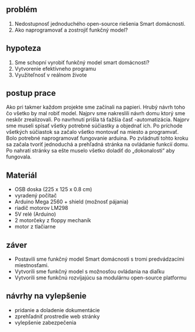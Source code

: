 ## problém
1. Nedostupnosť jednoduchého open-source riešenia Smart domácností.
2. Ako naprogramovať a zostrojiť funkčný model?

## hypoteza
1. Sme schopní vyrobiť funkčný model smart domácnosti?
2. Vytvorenie efektívneho programu
3. Využiteľnosť v reálnom živote

## postup prace
Ako pri takmer každom projekte sme začínali na papieri. Hrubý návrh toho čo všetko by mal robiť model.
Najprv sme nakreslili návrh domu ktorý sme neskôr zrealizovali. Po navrhnutí prišla tá ťažšia časť -automatizácia. Najprv sme museli spísať všetky potrebné súčiastky a objednať ich.
Po príchode všetkých súčiastok sa začalo všetko montovať na miesto a programvať. Bolo potrebné naprogramovať fungovanie arduina.
Po zvládnutí tohto kroku sa začala tvoriť jednoduchá a prehľadná stránka na ovládanie funkcií domu. Po nahratí stránky sa ešte muselo všetko doladiť do „dokonalosti“ aby fungovala.

## Materiál
- OSB doska (225 x 125 x 0.8 cm)
- vyradený počítač
- Arduino Mega 2560 + shield (možnosť pájania)
- riadič motorov LM298
- 5V relé (Arduino)
- 2 motorčeky z floppy mechaník
- motor z tlačiarne


## záver
- Postavili sme funkčný model Smart domácnosti s tromi predvádzacími miestnosťami.
- Vytvorili sme funkčný model s možnosťou ovládania na diaľku
- Vytvorili sme funkčnú rozvíjajúcu sa modulárnu  open-source platformu

## návrhy na vylepšenie
- pridanie a doladenie dokumentácie
- zprehľadniť prostredie web stránky
- vylepšenie zabezpečenia
